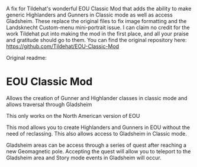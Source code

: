 A fix for Tildehat's wonderful EOU Classic Mod that adds the ability to make generic Highlanders and Gunners in Classic mode as well as access Gladsheim.
These replace the original files to fix image formatting and the Landsknecht Custom-menu mini-portrait issue.
I can claim no credit for the work Tildehat put into making the mod in the first place, and all your praise and gratitude should go to them.
You can find the original repository here: https://github.com/Tildehat/EOU-Classic-Mod

Original readme:

# EOU Classic Mod
 Allows the creation of Gunner and Highlander classes in classic mode and allows traversal through Gladsheim 


This only works on the North American version of EOU

This mod allows you to create Highlanders and Gunners in EOU without the need of reclassing. This also allows access to Gladsheim in Classic mode.

Gladsheim areas can be access through a series of quest after reaching a new Geomagnetic pole. Accepting the quest will allow you to teleport to the Gladsheim area and Story mode events in Gladsheim will occur.
